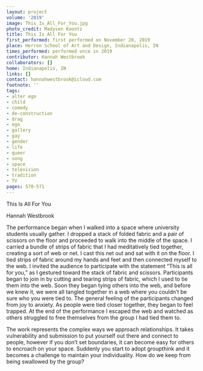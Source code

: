 ```yaml
---
layout: project
volume: '2019'
image: This_Is_All_For_You.jpg
photo_credit: Madysen Koontz
title: This Is All For You
first_performed: first performed on November 20, 2019
place: Herron School of Art and Design, Indianapolis, IN
times_performed: performed once in 2019
contributor: Hannah Westbrook
collaborators: []
home: Indianapolis, IN
links: []
contact: hannahwestbrook@icloud.com
footnote: ''
tags:
- alter ego
- child
- comedy
- de-construction
- drag
- ego
- gallery
- gay
- gender
- life
- queer
- song
- space
- television
- tradition
- TV
pages: 570-571
---
```



This Is All For You

Hannah Westbrook

The performance began when I walked into a space where university students usually gather. I dropped a stack of folded fabric and a pair of scissors on the floor and proceeded to walk into the middle of the space. I carried a bundle of strips of fabric that I had meditatively tied together, creating a sort of web or net. I cast this net out and sat with it on the floor. I tied strips of fabric around my hands and feet and then connected myself to the web. I invited the audience to participate with the statement “This is all for you,” as I gestured toward the stack of fabric and scissors. Participants began to join in by cutting and tearing strips of fabric, which I used to tie them into the web. Soon they began tying others into the web, and before we knew it, we were all tangled together in a web where you couldn’t be sure who you were tied to. The general feeling of the participants changed from joy to anxiety. As people were tied closer together, they began to feel trapped. At the end of the performance I escaped the web and watched as others struggled to free themselves from the group I had tied them to.

The work represents the complex ways we approach relationships. It takes vulnerability and submission to put yourself out there and connect to people, however if you don’t set boundaries, it can become easy for others to encroach on your space. Suddenly you start to adopt groupthink and it becomes a challenge to maintain your individuality. How do we keep from being swallowed by the group?
